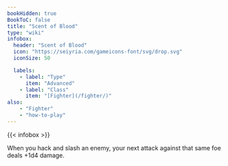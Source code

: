 ```yaml
---
bookHidden: true
BookToC: false
title: "Scent of Blood"
type: "wiki"
infobox:
  header: "Scent of Blood"
  icon: "https://seiyria.com/gameicons-font/svg/drop.svg"
  iconSize: 50

  labels:
    - label: "Type"
      item: "Advanced"
    - label: "Class"
      item: "[Fighter](/fighter/)"
also:
    - "Fighter"
    - "how-to-play"
---
```


{{< infobox >}}

When you hack and slash an enemy, your next attack against that same foe deals +1d4 damage.